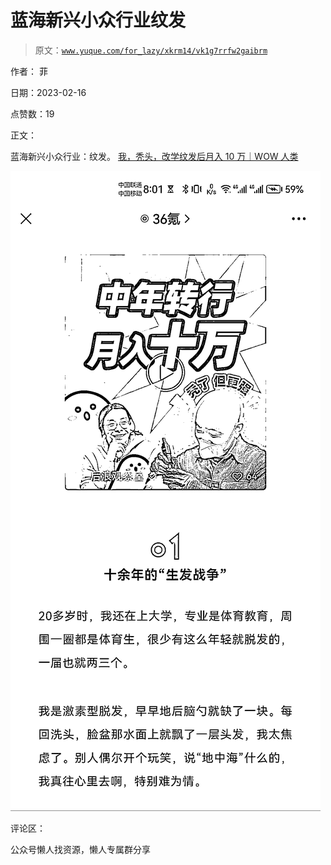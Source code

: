 # 蓝海新兴小众行业纹发

> 原文：[`www.yuque.com/for_lazy/xkrm14/vk1g7rrfw2gaibrm`](https://www.yuque.com/for_lazy/xkrm14/vk1g7rrfw2gaibrm)



作者： 菲



日期：2023-02-16



点赞数：19

<ne-hole id="u098526c3" data-lake-id="u098526c3">

正文：



蓝海新兴小众行业：纹发。 [我，秃头，改学纹发后月入 10 万｜WOW 人类](https://mp.weixin.qq.com/s/707lLZlJU594emi7f9uDFA)



![](img/1ec27c3f0798440a3addd8c0887ad5d3.png)

<ne-hole id="u95a3877b" data-lake-id="u95a3877b">

评论区：

<ne-hole id="u3b4500a2" data-lake-id="u3b4500a2">

公众号懒人找资源，懒人专属群分享

</ne-hole></ne-hole></ne-hole>